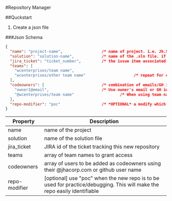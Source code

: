 #Repository Manager

##Quckstart
1. Create a json file

###Json Schema

```json
{
  "name": "project-name",                 /* name of project. i.e. Jh.Sample */
  "solution": "solution-name",            /* name of the .sln file. if not provided, [project-name].sln will be used */
  "jira_ticket": "ticket_number",         /* the issue item associated with the creation of the repository */
  "teams": [
    "wcenterprises/team name",                          
    "wcenterprises/other team name"                     /* repeat for each team */
  ],
  "codeowners": [                         /* combination of emails/GH id and/or GH teams */
    "owner1@email",                       /* Use owner's email or GH id DO NOT ADD dwhitbeck@jackhenry.com */ 
    "@wcenterprises/team name"                    /* When using team names do not add digital-is-build */
  ],
  "repo-modifier": "poc"                  /* *OPTIONAL* a modify which which will be appended to the name of the repository created */
}
```

| Property | Description |
|----------|-------------|
| name | name of the project |
| solution | name of the solution file |
| jira_ticket | JIRA id of the ticket tracking this new repository |
| teams | array of team names to grant access |
| codeowners | array of users to be added as codeowners using their @jhacorp.com or github user name |
| repo-modifier | [optional]  use "poc" when the new repo is to be used for practice/debugging. This will make the repo easily identifiable |
